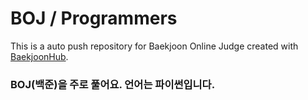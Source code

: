 # BOJ / Programmers
This is a auto push repository for Baekjoon Online Judge created with [BaekjoonHub](https://github.com/BaekjoonHub/BaekjoonHub).
### BOJ(백준)을 주로 풀어요. 언어는 파이썬입니다.
